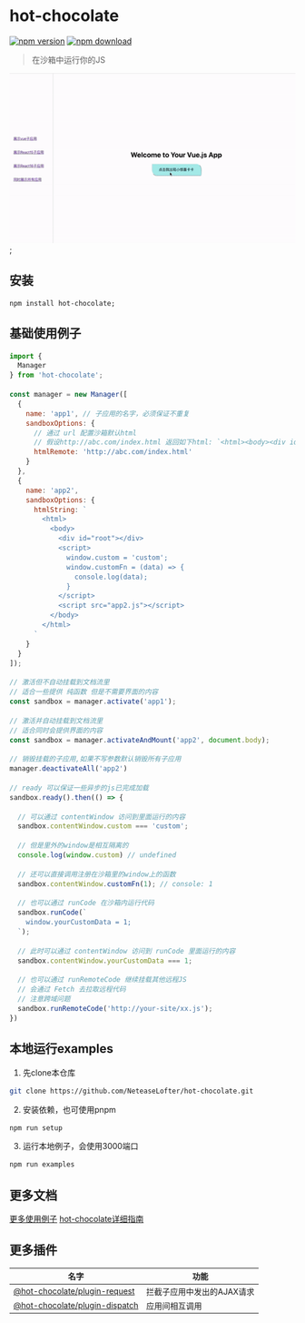 # hot-chocolate
[![npm version](https://img.shields.io/npm/v/hot-chocolate.svg?maxAge=3600&style=flat-square)](https://www.npmjs.org/package/hot-chocolate)
[![npm download](https://img.shields.io/npm/dm/hot-chocolate.svg?maxAge=3600&style=flat-square)](https://www.npmjs.org/package/hot-chocolate)

> 在沙箱中运行你的JS

![](./examples/demo.gif);

## 安装
```
npm install hot-chocolate;
```

## 基础使用例子
```js
import {
  Manager
} from 'hot-chocolate';

const manager = new Manager([
  {
    name: 'app1', // 子应用的名字，必须保证不重复
    sandboxOptions: {
      // 通过 url 配置沙箱默认html
      // 假设http://abc.com/index.html 返回如下html: `<html><body><div id="root"></div><script src="http://abc.com/app1.js"></script></body></html>`
      htmlRemote: 'http://abc.com/index.html'
    }
  },
  {
    name: 'app2',
    sandboxOptions: {
      htmlString: `
        <html>
          <body>
            <div id="root"></div>
            <script>
              window.custom = 'custom';
              window.customFn = (data) => {
                console.log(data);
              }
            </script>
            <script src="app2.js"></script>
          </body>
        </html>
      `
    }
  }
]);

// 激活但不自动挂载到文档流里
// 适合一些提供 纯函数 但是不需要界面的内容
const sandbox = manager.activate('app1');

// 激活并自动挂载到文档流里
// 适合同时会提供界面的内容
const sandbox = manager.activateAndMount('app2', document.body);

// 销毁挂载的子应用,如果不写参数默认销毁所有子应用
manager.deactivateAll('app2')

// ready 可以保证一些异步的js已完成加载
sandbox.ready().then(() => {

  // 可以通过 contentWindow 访问到里面运行的内容
  sandbox.contentWindow.custom === 'custom';

  // 但是里外的window是相互隔离的
  console.log(window.custom) // undefined

  // 还可以直接调用注册在沙箱里的window上的函数
  sandbox.contentWindow.customFn(1); // console: 1

  // 也可以通过 runCode 在沙箱内运行代码
  sandbox.runCode(`
    window.yourCustomData = 1;
  `);

  // 此时可以通过 contentWindow 访问到 runCode 里面运行的内容
  sandbox.contentWindow.yourCustomData === 1;

  // 也可以通过 runRemoteCode 继续挂载其他远程JS
  // 会通过 Fetch 去拉取远程代码
  // 注意跨域问题
  sandbox.runRemoteCode('http://your-site/xx.js');
})
```

## 本地运行examples
1. 先clone本仓库
```bash
git clone https://github.com/NeteaseLofter/hot-chocolate.git
```
2. 安装依赖，也可使用pnpm
```bash
npm run setup
```
3. 运行本地例子，会使用3000端口
```bash
npm run examples
```

## 更多文档
[更多使用例子](./examples/README.md)
[hot-chocolate详细指南](https://github.com/NeteaseLofter/hot-chocolate/tree/master/packages/hot-chocolate)


## 更多插件
| 名字 | 功能 |
|----|----|
|[@hot-chocolate/plugin-request](https://github.com/NeteaseLofter/hot-chocolate/tree/master/packages/plugin-request)| 拦截子应用中发出的AJAX请求 |
|[@hot-chocolate/plugin-dispatch](https://github.com/NeteaseLofter/hot-chocolate/tree/master/packages/plugin-dispatch)| 应用间相互调用 |
